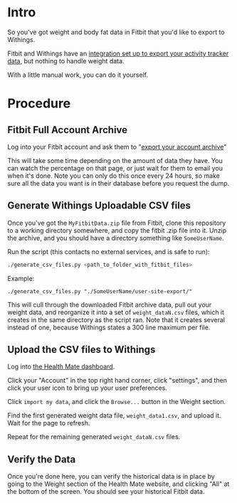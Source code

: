 # Intro
So you've got weight and body fat data in Fitbit that you'd like to export to Withings.

Fitbit and Withings have an [integration set up to export your activity tracker data](https://www.withings.com/us/en/switch-to-withings), but nothing to handle weight data.

With a little manual work, you can do it yourself.

# Procedure
## Fitbit Full Account Archive
Log into your Fitbit account and ask them to "[export your account archive](https://www.fitbit.com/settings/data/export)"

This will take some time depending on the amount of data they have.  You can watch the percentage on that page, or just wait for them to email you when it's done.  Note you can only do this once every 24 hours, so make sure all the data you want is in their database before you request the dump.

## Generate Withings Uploadable CSV files
Once you've got the `MyFitbitData.zip` file from Fitbit, clone this repository to a working directory somewhere, and copy the fitbit .zip file into it.  Unzip the archive, and you should have a directory something like `SomeUserName`.

Run the script (this contacts no external services, and is safe to run):
``` sh
./generate_csv_files.py <path_to_folder_with_fitbit_files>
```
Example:
```
./generate_csv_files.py "./SomeUserName/user-site-export/"
```

This will cull through the downloaded Fitbit archive data, pull out your weight data, and reorganize it into a set of `weight_dataN.csv` files, which it creates in the same directory as the script ran.  Note that it creates several instead of one, because Withings states a 300 line maximum per file.

## Upload the CSV files to Withings
Log into [the Health Mate dashboard](https://healthmate.withings.com).

Click your "Account" in the top right hand corner, click "settings", and then click your user icon to bring up your user preferences.

Click `import my data`, and click the `Browse...` button in the Weight section.

Find the first generated weight data file, `weight_data1.csv`, and upload it.  Wait for the page to refresh.

Repeat for the remaining generated `weight_dataN.csv` files.

## Verify the Data
Once you're done here, you can verify the historical data is in place by going to the Weight section of the Health Mate website, and clicking "All" at the bottom of the screen.  You should see your historical Fitbit data.
